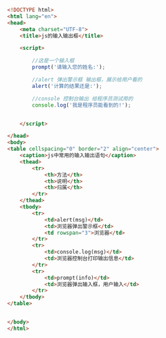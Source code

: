 
<BlogInfo id="223" title="2.js的输入输出框" author="白日梦想猿" pv=0 read_times=0 pre_cost_time="0分37秒" category="js学习" tag_list="['js学习']" create_time="2020.08.01 13:35:13" update_time="2020.08.01 13:46:40" />

```html
<!DOCTYPE html>
<html lang="en">
<head>
    <meta charset="UTF-8">
    <title>js的输入输出框</title>

    <script>

        //这是一个输入框
        prompt('请输入您的姓名:');

        //alert 弹出警示框 输出框，展示给用户看的
        alert('计算的结果还是:');

        //console 控制台输出 给程序员测试用的
        console.log('我是程序员能看到的!');


    </script>

</head>
<body>
<table cellspacing="0" border="2" align="center">
	<caption>js中常用的输入输出语句</caption>
	<thead>
		<tr>
			<th>方法</th>
			<th>说明</th>
			<th>归属</th>
		</tr>
	</thead>
	<tbody>
		<tr>
			<td>alert(msg)</td>
			<td>浏览器弹出警示框</td>
			<td rowspan="3">浏览器</td>
		</tr>
		<tr>
			<td>console.log(msg)</td>
			<td>浏览器控制台打印输出信息</td>
		</tr>
		<tr>
			<td>prompt(info)</td>
			<td>浏览器弹出输入框，用户输入</td>
		</tr>
	</tbody>
</table>


</body>
</html>
```
